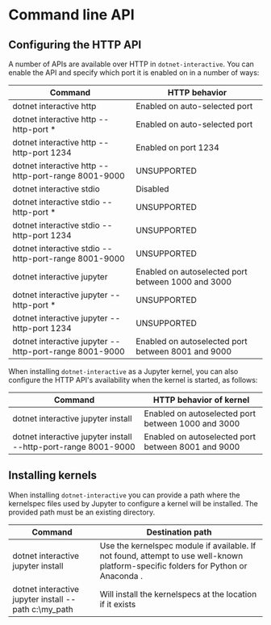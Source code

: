 # Command line API

## Configuring the HTTP API

A number of APIs are available over HTTP in `dotnet-interactive`. You can enable the API and specify which port it is enabled on in a number of ways:

| Command                                                      | HTTP behavior
|--------------------------------------------------------------|--------------------------------
dotnet interactive http                                        | Enabled on auto-selected port
dotnet interactive http --http-port *                          | Enabled on auto-selected port
dotnet interactive http --http-port 1234                       | Enabled on port 1234
dotnet interactive http --http-port-range 8001-9000            | UNSUPPORTED
dotnet interactive stdio                                       | Disabled
dotnet interactive stdio --http-port *                         | UNSUPPORTED
dotnet interactive stdio --http-port 1234                      | UNSUPPORTED
dotnet interactive stdio --http-port-range 8001-9000           | UNSUPPORTED
dotnet interactive jupyter                                     | Enabled on autoselected port between 1000 and 3000
dotnet interactive jupyter --http-port *                       | UNSUPPORTED
dotnet interactive jupyter --http-port 1234                    | UNSUPPORTED
dotnet interactive jupyter --http-port-range 8001-9000         | Enabled on autoselected port between 8001 and 9000

When installing `dotnet-interactive` as a Jupyter kernel, you can also configure the HTTP API's availability when the kernel is started, as follows: 

| Command                                                      | HTTP behavior of kernel 
|--------------------------------------------------------------|--------------------------------
dotnet interactive jupyter install                             | Enabled on autoselected port between 1000 and 3000
dotnet interactive jupyter install --http-port-range 8001-9000 | Enabled on autoselected port between 8001 and 9000                      

 


## Installing kernels

When installing `dotnet-interactive` you can provide a path where the kernelspec  files used by Jupyter to configure a kernel will be installed. The provided path must be an existing directory.

| Command                                                      | Destination path
|--------------------------------------------------------------|--------------------------------
dotnet interactive jupyter install                             | Use the kernelspec module if available. If not found, attempt to use well-known platform-specific folders for Python or Anaconda .
dotnet interactive jupyter install --path c:\my_path | Will install the kernelspecs at the location if it exists


